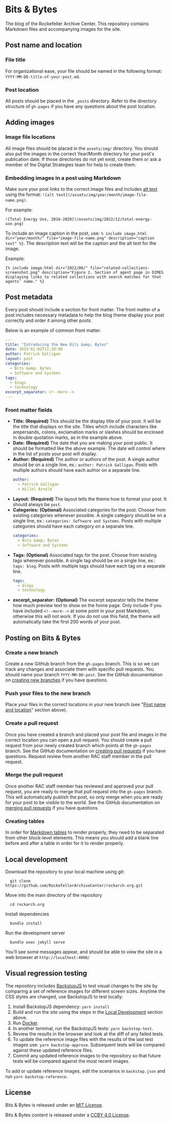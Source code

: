 # Bits & Bytes
The blog of the Rockefeller Archive Center. This repository contains Markdown files and accompanying images for the site.

## Post name and location

### File title
For organizational ease, your file should be named in the following format: `YYYY-MM-DD-title-of-your-post.md`.

### Post location
All posts should be placed in the `_posts` directory. Refer to the directory structure of `gh-pages` if you have any questions about the post location.

## Adding images
### Image file locations
All image files should be placed in the `assets/img/` directory. You should also put the images in the correct Year/Month directory for your post's publication date. If those directories do not yet exist, create them or ask a member of the Digital Strategies team for help to create them. 

### Embedding images in a post using Markdown
Make sure your post links to the correct image files and includes [alt text](https://webaim.org/techniques/alttext/) using the format: `![alt text](/assets/img/year/month/image-file-name.png)`.  

For example:
```
![Total Energy Use, 2016-2020](/assets/img/2022/12/total-energy-use.png)
```
To include an image caption in the post, use: `% include image.html dir="year/month/" file="image-file-name.png" description="caption text" %}`. The description text will be the caption and the alt text for the image.

Example:

```
{% include image.html dir="2022/06/" file="related-collections-screenshot.png" description="Figure 2. Section of agent page in DIMES displaying links to related collections with search matches for that agents’ name." %}
```


## Post metadata
Every post should include a section for front matter. The front matter of a post includes necessary metadata to help the blog theme display your post correctly and order it among other posts.

Below is an example of common front matter.

```yaml
---
title: "Introducing the New Bits &amp; Bytes"
date: 2019-01-02T11:10:00
author: Patrick Galligan
layout: post
categories:
  - Bits &amp; Bytes
  - Software and Systems
tags:
  - blogs
  - technology
excerpt_separator: <!--more-->
---
```

### Front matter fields

* **Title:** **(Required)** This should be the display title of your post. It will be the title that displays on the site. Titles which include characters like ampersands, colons, exclamation marks or slashes should be enclosed in double quotation marks, as in the example above.
* **Date:** **(Required)** The date that you are making your post public. It should be formatted like the above example. The date will control where in the list of posts your post will display.
* **Author:** **(Required)** The author or authors of the post. A single author should be on a single line, ex.: `author: Patrick Galligan`. Posts with multiple authors should have each author on a separate line.
    ```yaml
    author:
      - Patrick Galligan
      - Hillel Arnold
    ```
* **Layout:** **(Required)** The layout tells the theme how to format your post. It should always be `post`.
* **Categories:** **(Optional)** Associated categories for the post. Choose from existing categories whenever possible. A single category should be on a single line, ex.: `categories: Software and Systems`. Posts with multiple categories should have each category on a separate line.
    ```yaml
    categories:
      - Bits &amp; Bytes
      - Software and Systems
    ```
* **Tags:** **(Optional)** Associated tags for the post. Choose from existing tags whenever possible. A single tag should be on a single line, ex.: `tags: blog`. Posts with multiple tags should have each tag on a separate line.
    ```yaml
    tags:
      - blogs
      - technology
    ```
* **excerpt_separator:** **(Optional)** The excerpt separator tells the theme how much preview text to show on the home page. Only include if you have included `<!--more-->` at some point in your post Markdown, otherwise this will not work. If you do not use this field, the theme will automatically take the first 200 words of your post.

## Posting on Bits & Bytes

### Create a new branch
Create a new GitHub branch from the `gh-pages` branch. This is so we can track any changes and associate them with specific pull requests. You should name your branch `YYYY-MM-DD-post`. See the GitHub documentation on [creating new branches](https://help.github.com/en/articles/creating-and-deleting-branches-within-your-repository) if you have questions.

### Push your files to the new branch
Place your files in the correct locations in your new branch (see "[Post name and location](#post-name-and-location)" section above).

### Create a pull request
Once you have created a branch and placed your post file and images in the correct location you can open a pull request. You should create a pull request from your newly created branch which points at the `gh-pages` branch. See the GitHub documentation on [creating pull requests](https://help.github.com/en/articles/creating-a-pull-request) if you have questions. Request review from another RAC staff member in the pull request.

### Merge the pull request
Once another RAC staff member has reviewed and approved your pull request, you are ready to merge that pull request into the `gh-pages` branch. This will automatically publish the post, so only merge when you are ready for your post to be visible to the world. See the GitHub documentation on [merging pull requests](https://help.github.com/en/articles/merging-a-pull-request) if you have questions.

### Creating tables
In order for [Markdown tables](https://docs.github.com/en/get-started/writing-on-github/working-with-advanced-formatting/organizing-information-with-tables) to render properly, they need to be separated from other block-level elements. This means you should add a blank line before and after a table in order for it to render properly.

## Local development
Download the repository to your local machine using git:

      git clone https://github.com/RockefellerArchiveCenter/rockarch.org.git

Move into the main directory of the repository

      cd rockarch.org

Install dependencies

      bundle install

Run the development server

      bundle exec jekyll serve

You'll see some messages appear, and should be able to view the site in a web browser at `http://localhost:4000/`

## Visual regression testing
The repository includes [BackstopJS](https://github.com/garris/BackstopJS) to test visual changes to the site by comparing a set of reference images for different screen sizes. Anytime the CSS styles are changed, use BackstopJS to test locally:

1. Install BackstopJS dependency: `yarn install`
2. Build and run the site using the steps in the [Local Development](#local-development) section above.
3. Run [Docker](https://www.docker.com/).
4. In another terminal, run the BackstopJS tests: `yarn backstop-test`.
5. Review the results in the browser and look at the diff of any failed tests.
6. To update the reference image files with the results of the last test images use: `yarn backstop-approve`. Subsequent tests will be compared against these updated reference files.
7. Commit any updated reference images to the repository so that future tests will be compared against the most recent images.

To add or update reference images, edit the scenarios in `backstop.json` and run `yarn backstop-reference`.

## License
Bits &amp; Bytes is released under an [MIT License](LICENSE).

Bits &amp; Bytes content is released under a [CCBY 4.0 License](LICENSE-CCBY-4.0.md).
